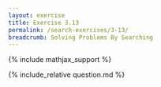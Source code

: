 ```yaml
---
layout: exercise
title: Exercise 3.13
permalink: /search-exercises/3-13/
breadcrumb: Solving Problems By Searching
---
```


{% include mathjax_support %}

<div><i class="arrow-up" data-chapter="search-exercises" data-exercise="ex_13" data-rating="0"></i></div>
{% include_relative question.md %}
